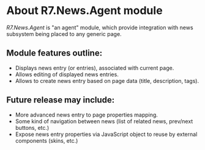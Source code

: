 ﻿# About R7.News.Agent module

*R7.News.Agent* is "an agent" module, which provide integration with news subsystem being placed to any generic page.

## Module features outline:

* Displays news entry (or entries), associated with current page.
* Allows editing of displayed news entries.
* Allows to create news entry based on page data (title, description, tags).

## Future release may include:

* More advanced news entry to page properties mapping.
* Some kind of navigation between news (list of related news, prev/next buttons, etc.)
* Expose news entry properties via JavaScript object to reuse by external components (skins, etc.)
